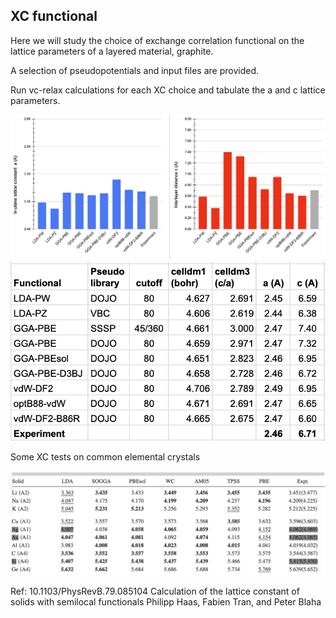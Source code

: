 ## XC functional

Here we will study the choice of exchange correlation functional on the lattice parameters of a layered material, graphite. 

A selection of pseudopotentials and input files are provided.

Run vc-relax calculations for each XC choice and tabulate the a and c lattice parameters.


![XC](Ref/XC_chart.png?raw=true "XC")
![XC](Ref/XC_table.png?raw=true "XC")

Some XC tests on common elemental crystals

![XC](Ref/tran.png?raw=true "XC")

Ref:  10.1103/PhysRevB.79.085104 Calculation of the lattice constant of solids with semilocal functionals  Philipp Haas, Fabien Tran, and Peter Blaha
